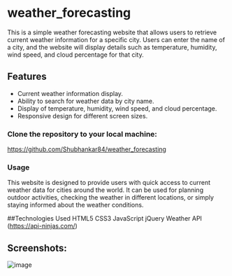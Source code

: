 # weather_forecasting

This is a simple weather forecasting website that allows users to retrieve current weather information for a specific city. Users can enter the name of a city, and the website will display details such as temperature, humidity, wind speed, and cloud percentage for that city.

## Features

- Current weather information display.
- Ability to search for weather data by city name.
- Display of temperature, humidity, wind speed, and cloud percentage.
- Responsive design for different screen sizes.

### Clone the repository to your local machine:
  https://github.com/Shubhankar84/weather_forecasting

### Usage
This website is designed to provide users with quick access to current weather data for cities around the world. It can be used for planning outdoor activities, checking the weather in different locations, or simply staying informed about the weather conditions.

##Technologies Used
HTML5
CSS3
JavaScript
jQuery
Weather API (https://api-ninjas.com/)

## Screenshots:
![image](https://github.com/Shubhankar84/weather_forecasting/assets/116185556/4b6672ad-3ff8-4e2f-9908-48f5d13543c3)



